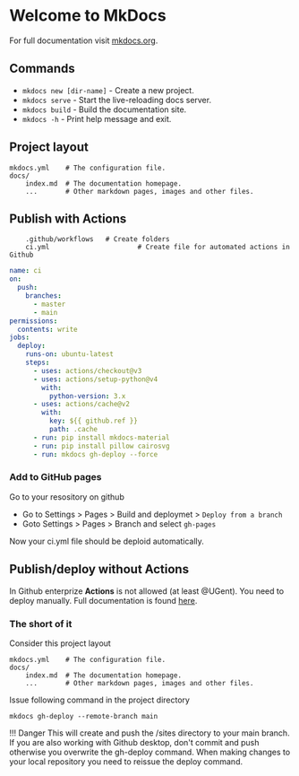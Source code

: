 # Welcome to MkDocs

For full documentation visit [mkdocs.org](https://www.mkdocs.org).

## Commands

* `mkdocs new [dir-name]` - Create a new project.
* `mkdocs serve` - Start the live-reloading docs server.
* `mkdocs build` - Build the documentation site.
* `mkdocs -h` - Print help message and exit.

## Project layout

    mkdocs.yml    # The configuration file.
    docs/
        index.md  # The documentation homepage.
        ...       # Other markdown pages, images and other files.

## Publish with Actions

		.github/workflows	# Create folders
		ci.yml						# Create file for automated actions in Github

```yml title="ci.yml"
name: ci
on:
  push:
    branches:
      - master
      - main
permissions:
  contents: write
jobs:
  deploy:
    runs-on: ubuntu-latest
    steps:
      - uses: actions/checkout@v3
      - uses: actions/setup-python@v4
        with:
          python-version: 3.x
      - uses: actions/cache@v2
        with:
          key: ${{ github.ref }}
          path: .cache
      - run: pip install mkdocs-material
      - run: pip install pillow cairosvg
      - run: mkdocs gh-deploy --force
```
### Add to GitHub pages
Go to your resository on github
* Go to Settings > Pages > Build and deploymet > `Deploy from a branch`
* Goto Settings > Pages > Branch  and  select `gh-pages`



Now your ci.yml file should be deploid automatically.

## Publish/deploy without Actions
In Github enterprize **Actions** is not allowed (at least @UGent). You need to deploy manually.
Full documentation is found [here](https://www.mkdocs.org/user-guide/deploying-your-docs/).

### The short of it
Consider this project layout

    mkdocs.yml    # The configuration file.
    docs/
        index.md  # The documentation homepage.
        ...       # Other markdown pages, images and other files.

Issue following command in the project directory
```shell
mkdocs gh-deploy --remote-branch main
```

!!! Danger
		This will create and push the /sites directory to your main branch.
		If you are also working with Github desktop, don't commit and push otherwise you overwrite
		the gh-deploy command. When making changes to your local repository you need to reissue the deploy command.
		